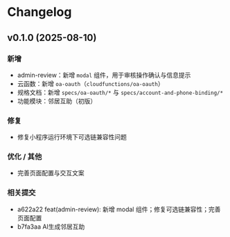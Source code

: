 # Changelog

## v0.1.0 (2025-08-10)

### 新增
- admin-review：新增 `modal` 组件，用于审核操作确认与信息提示
- 云函数：新增 `oa-oauth`（`cloudfunctions/oa-oauth`）
- 规格文档：新增 `specs/oa-oauth/*` 与 `specs/account-and-phone-binding/*`
- 功能模块：邻居互助（初版）

### 修复
- 修复小程序运行环境下可选链兼容性问题

### 优化 / 其他
- 完善页面配置与交互文案

### 相关提交
- a622a22 feat(admin-review): 新增 modal 组件；修复可选链兼容性；完善页面配置
- b7fa3aa AI生成邻居互助 